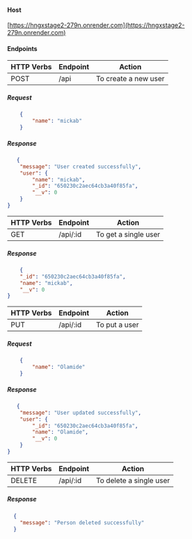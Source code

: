 #### Host
[https://hngxstage2-279n.onrender.com](https://hngxstage2-279n.onrender.com)
#### Endpoints
| HTTP Verbs | Endpoint | Action |
| --- | --- | --- |
| POST | /api | To create a new user |
##### Request

```json
    {
        "name": "mickab"
    }
```
##### Response
```json
   {
    "message": "User created successfully",
    "user": {
        "name": "mickab",
        "_id": "650230c2aec64cb3a40f85fa",
        "__v": 0
    }
}
```
| HTTP Verbs | Endpoint | Action |
| --- | --- | --- |
| GET | /api/:id | To get a single user |
##### Response
```json
    {
    "_id": "650230c2aec64cb3a40f85fa",
    "name": "mickab",
    "__v": 0
}
```
| HTTP Verbs | Endpoint | Action |
| --- | --- | --- |
| PUT | /api/:id | To put a user |
##### Request
```json
    {
        "name": "Olamide"
    }
```
##### Response
```json
   {
    "message": "User updated successfully",
    "user": {
        "_id": "650230c2aec64cb3a40f85fa",
        "name": "Olamide",
        "__v": 0
    }
}
```
| HTTP Verbs | Endpoint | Action |
| --- | --- | --- |
| DELETE | /api/:id | To delete a single user |
##### Response
```json
  {
    "message": "Person deleted successfully"
  }
```
